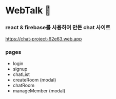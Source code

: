 # WebTalk 👋

### react & firebase를 사용하여 만든 chat 사이트

https://chat-project-62e63.web.app

### pages
- login
- signup
- chatList
- createRoom (modal)
- chatRoom
- manageMember (modal)

